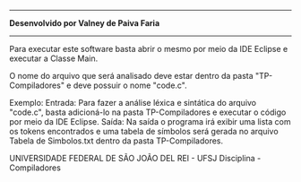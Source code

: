 ******************************************
**Desenvolvido por Valney de Paiva Faria**
******************************************

Para executar este software basta abrir o mesmo por meio da IDE Eclipse e executar a 
Classe Main.

O nome do arquivo que será analisado deve estar dentro da pasta "TP-Compiladores" e deve 
possuir o nome "code.c".
	
Exemplo:
	Entrada:
		Para fazer a análise léxica e sintática do arquivo "code.c", basta adicioná-lo na pasta 
		TP-Compiladores e executar o código por meio da IDE Eclipse.
	Saída:
		Na saída o programa irá exibir uma lista com os tokens encontrados e uma tabela
		de símbolos será gerada no arquivo Tabela de Simbolos.txt dentro da pasta TP-Compiladores.


UNIVERSIDADE FEDERAL DE SÃO JOÃO DEL REI - UFSJ
	Disciplina - Compiladores
